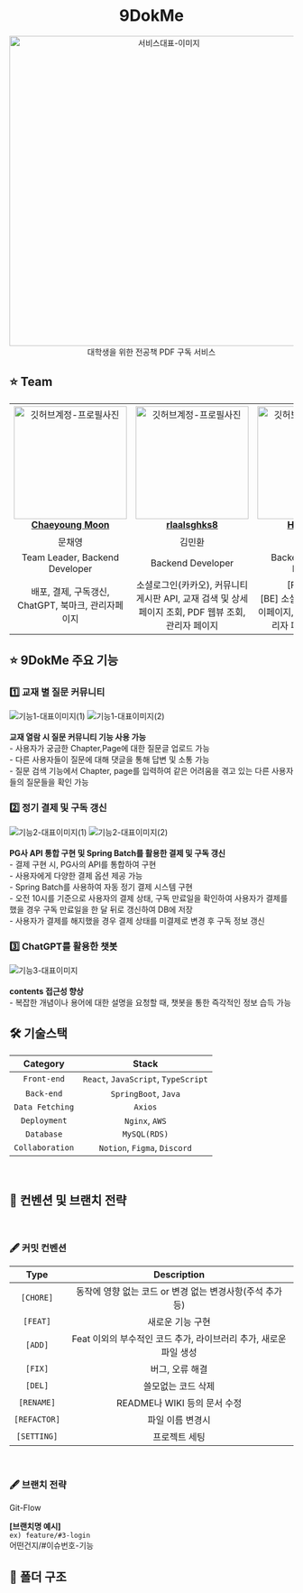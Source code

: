 <div align="center">

<h1> 9DokMe </h1>

<img width="550px" src="https://github.com/CSID-DGU/2024-1-VSA-9dokme-T04/blob/develop/client/Data/books/%EC%8A%A4%ED%81%AC%EB%A6%B0%EC%83%B7%202024-08-23%20%EC%98%A4%ED%9B%84%201.32.09.png?raw=true"  alt="서비스대표-이미지" />
<div>대학생을 위한 전공책 PDF 구독 서비스</div>

</div>

<h2> ⭐️ Team </h2>

<table align="center">
    <tr align="center">
      <td style="min-width: 150px;">
            <a href="https://github.com/bbabbi">
              <img src="https://github.com/CSID-DGU/2024-1-VSA-9dokme-T04/blob/develop/client/Data/Github%20Profile/Chaeyoung%20Moon.jpeg?raw=true" width="200" alt="깃허브계정-프로필사진"/>
              <br />
              <b>Chaeyoung Moon</b>
            </a>
        </td>
      <td style="min-width: 150px;">
            <a href="https://github.com/rlaalsghks8">
              <img src="https://github.com/CSID-DGU/2024-1-VSA-9dokme-T04/blob/develop/client/Data/Github%20Profile/Heeseo%20Kim.jpeg?raw=true" width="200" alt="깃허브계정-프로필사진">
              <br />
              <b>rlaalsghks8</b>
            </a>
        </td>
      <td style="min-width: 150px;">
            <a href="https://github.com/chungchae">
              <img src="https://github.com/CSID-DGU/2024-1-VSA-9dokme-T04/blob/develop/client/Data/Github%20Profile/Minhwan%20Kim.jpeg?raw=true" width="200" alt="깃허브계정-프로필사진">
              <br />
              <b>Heeseo Kim</b>
            </a>
        </td>
      <td style="min-width: 150px;">
            <a href="https://github.com/seulgit02">
              <img src="https://github.com/CSID-DGU/2024-1-VSA-9dokme-T04/blob/develop/client/Data/Github%20Profile/Seulgi%20Baek.jpeg?raw=true" width="200" alt="깃허브계정-프로필사진">
              <br />
              <b>백슬기</b>
            </a>
        </td>
    </tr>
    <tr align="center">
       <td>
            문채영 <br/>
      </td>
       <td>
            김민환 <br/>
      </td>
       <td>
            김희서 <br/>
      </td>
       <td>
            백슬기 <br/>
      </td>
    </tr>
  	<tr align="center">
       <td>
            Team Leader, Backend Developer <br/>
      </td>
       <td>
            Backend Developer <br/>
      </td>
       <td>
            Backend & Frontend Developer <br/>
      </td>
       <td>
            Frontend Developer <br/>
      </td>
    </tr>
  	<tr align="center">
       <td>
            배포, 결제, 구독갱신, ChatGPT, 북마크, 관리자페이지 <br/>
      </td>
       <td>
            소셜로그인(카카오), 커뮤니티 게시판 API, 교재 검색 및 상세페이지 조회, PDF 웹뷰 조회, 관리자 페이지<br/>
      </td>
       <td>
            [FE] API 연동 <br/> [BE] 소셜로그인(카카오), 마이페이지, 커뮤니티 게시판, 관리자 페이지, 구독 갱신 <br/>
      </td>
       <td>
            웹 뷰 구현 및 퍼블리시, API 연동 <br/>
      </td>
    </tr>
</table>


<h2> ⭐️ 9DokMe 주요 기능 </h2>

<h3> 1️⃣ 교재 별 질문 커뮤니티 </h3>
<img src="https://github.com/CSID-DGU/2024-1-VSA-9dokme-T04/blob/develop/data/serviceImage/community.png?raw=true"
alt="기능1-대표이미지(1)" />
<img src="https://github.com/CSID-DGU/2024-1-VSA-9dokme-T04/blob/develop/data/serviceImage/community3.png?raw=true"
alt="기능1-대표이미지(2)" />
<div >
<br/>
<strong> 교재 열람 시 질문 커뮤니티 기능 사용 가능 </strong>   <br/>
- 사용자가 궁금한 Chapter,Page에 대한 질문글 업로드 가능 <br/>
- 다른 사용자들이 질문에 대해 댓글을 통해 답변 및 소통 가능 <br/>
- 질문 검색 기능에서 Chapter, page를 입력하여 같은 어려움을 겪고 있는 다른 사용자들의 질문들을  확인 가능
</div>

<h3> 2️⃣ 정기 결제 및 구독 갱신 </h3>
<img src="https://github.com/CSID-DGU/2024-1-VSA-9dokme-T04/blob/develop/data/serviceImage/payment.png?raw=true"
alt="기능2-대표이미지(1)" />
<img src="https://github.com/CSID-DGU/2024-1-VSA-9dokme-T04/blob/develop/data/serviceImage/payment2.png?raw=true"
alt="기능2-대표이미지(2)" />
<div >
<br/>
<strong> PG사 API 통합 구현 및 Spring Batch를 활용한 결제 및 구독 갱신  </strong>   <br/>
- 결제 구현 시, PG사의 API를 통합하여 구현 <br/>
- 사용자에게 다양한 결제 옵션 제공 가능 <br/>
- Spring Batch를 사용하여 자동 정기 결제 시스템 구현 <br/>
- 오전 10시를 기준으로 사용자의 결제 상태, 구독 만료일을 확인하여 사용자가 결제를 했을 경우 구독 만료일을 한 달 뒤로 갱신하여 DB에 저장 <br/>
- 사용자가 결제를 해지했을 경우 결제 상태를 미결제로 변경 후 구독 정보 갱신 <br/>
</div>

<h3> 3️⃣ ChatGPT를 활용한 챗봇 </h3>
<img src="https://github.com/CSID-DGU/2024-1-VSA-9dokme-T04/blob/develop/data/serviceImage/chatGPT.png?raw=true"
  alt="기능3-대표이미지" />
<div >
<br/>
<strong> contents 접근성 향상  </strong>   <br/>
- 복잡한 개념이나 용어에 대한 설명을 요청할 때, 챗봇을 통한 즉각적인 정보 습득 가능
</div>

<h2> 🛠 기술스택 </h2>

|  **Category**   |              **Stack**              |
|:---------------:|:-----------------------------------:|
|   `Front-end`   | `React`, `JavaScript`, `TypeScript` |
|   `Back-end`    |        `SpringBoot`, `Java`         |
| `Data Fetching` |               `Axios`               |
|  `Deployment`   |           `Nginx`, `AWS`            |
|   `Database`    |            `MySQL(RDS)`             |
| `Collaboration` |    `Notion`, `Figma`, `Discord`     |

<br/>

<h2>  📄 컨벤션 및 브랜치 전략 </h2>

<br/>

<h3>  🖋️ 커밋 컨벤션 </h3>

|    **Type**     |             **Description**              |
|:---------------:|:----------------------------------------:|
|   `[CHORE]`   |   동작에 영향 없는 코드 or 변경 없는 변경사항(주석 추가 등)    |
|   `[FEAT]`    |                새로운 기능 구현                 |
| `[ADD]` | Feat 이외의 부수적인 코드 추가, 라이브러리 추가, 새로운 파일 생성 |
|  `[FIX]`   |                버그, 오류 해결                 |
|   `[DEL]`    |                쓸모없는 코드 삭제                |
| `[RENAME]` |          README나 WIKI 등의 문서 수정           |
| `[REFACTOR]` |                파일 이름 변경시                 |
| `[SETTING]` |                 프로젝트 세팅                  |

<br />

<h3>  🖋️ 브랜치 전략 </h3>

Git-Flow

**[브랜치명 예시]** <br />
`ex) feature/#3-login` <br />
어떤건지/#이슈번호-기능

<h2>  📁 폴더 구조 </h2>